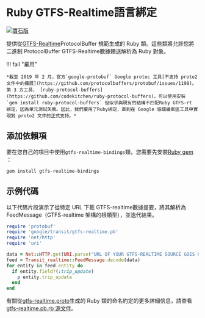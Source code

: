 # Ruby GTFS-Realtime語言綁定

[![寶石版](https://badge.fury.io/rb/gtfs-realtime-bindings.svg)](https://badge.fury.io/rb/gtfs-realtime-bindings)

提供從[GTFS-Realtime](https://github.com/google/transit/tree/master/gtfs-realtime)ProtocolBuffer 規範生成的 Ruby 類。這些類將允許您將二進制 ProtocolBuffer GTFS-Realtime數據饋送解析為 Ruby 對象。

!!! fail "棄用"

    *截至 2019 年 2 月，官方`google-protobuf` Google protoc 工具[不支持 proto2 文件中的擴展](https://github.com/protocolbuffers/protobuf/issues/1198)。第 3 方工具， [ruby-protocol-buffers](https://github.com/codekitchen/ruby-protocol-buffers)，可以使用安裝 `gem install ruby-protocol-buffers` 但似乎與現有的結構不匹配Ruby GTFS-rt 綁定，因為單元測試失敗。因此，我們棄用了Ruby綁定，直到在 Google 協議緩衝區工具中實現對 proto2 文件的正式支持。*

## 添加依賴項

要在您自己的項目中使用`gtfs-realtime-bindings`類，您需要先安裝[Ruby gem](https://rubygems.org/gems/gtfs-realtime-bindings) ：

    gem install gtfs-realtime-bindings

## 示例代碼

以下代碼片段演示了從特定 URL 下載 GTFS-realtime數據提要，將其解析為 FeedMessage（GTFS-realtime 架構的根類型），並迭代結果。

```ruby
require 'protobuf'
require 'google/transit/gtfs-realtime.pb'
require 'net/http'
require 'uri'

data = Net::HTTP.get(URI.parse("URL OF YOUR GTFS-REALTIME SOURCE GOES HERE"))
feed = Transit_realtime::FeedMessage.decode(data)
for entity in feed.entity do
  if entity.field?(:trip_update)
    p entity.trip_update
  end
end
```

有關從[gtfs-realtime.proto](https://github.com/google/transit/blob/master/gtfs-realtime/proto/gtfs-realtime.proto)生成的 Ruby 類的命名約定的更多詳細信息，請查看[gtfs-realtime.pb.rb 源文件](https://github.com/MobilityData/gtfs-realtime-bindings/blob/master/ruby/lib/google/transit/gtfs-realtime.pb.rb)。
